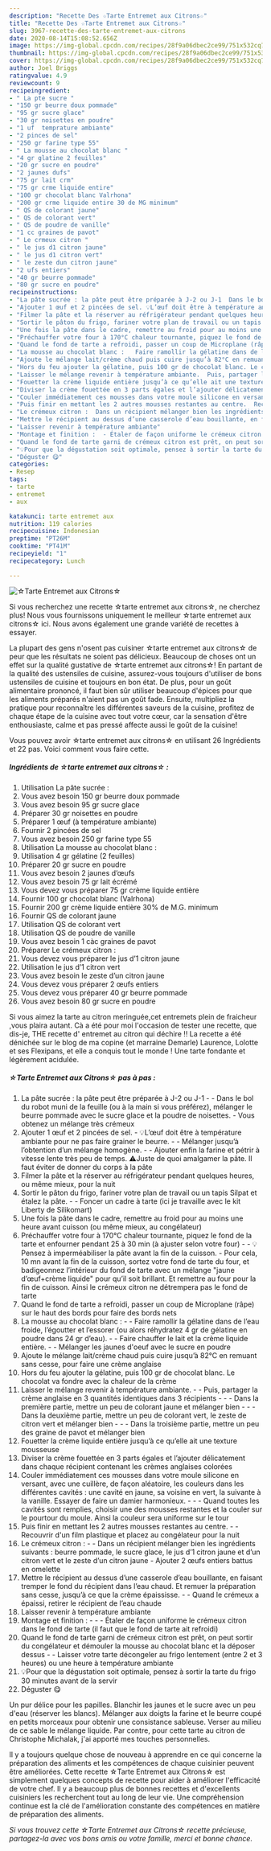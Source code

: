 ```yaml
---
description: "Recette Des ☆Tarte Entremet aux Citrons☆"
title: "Recette Des ☆Tarte Entremet aux Citrons☆"
slug: 3967-recette-des-tarte-entremet-aux-citrons
date: 2020-08-14T15:08:52.656Z
image: https://img-global.cpcdn.com/recipes/28f9a06dbec2ce99/751x532cq70/☆tarte-entremet-aux-citrons☆-photo-principale-de-la-recette.jpg
thumbnail: https://img-global.cpcdn.com/recipes/28f9a06dbec2ce99/751x532cq70/☆tarte-entremet-aux-citrons☆-photo-principale-de-la-recette.jpg
cover: https://img-global.cpcdn.com/recipes/28f9a06dbec2ce99/751x532cq70/☆tarte-entremet-aux-citrons☆-photo-principale-de-la-recette.jpg
author: Joel Briggs
ratingvalue: 4.9
reviewcount: 9
recipeingredient:
- " La pte sucre "
- "150 gr beurre doux pommade"
- "95 gr sucre glace"
- "30 gr noisettes en poudre"
- "1 uf  temprature ambiante"
- "2 pinces de sel"
- "250 gr farine type 55"
- " La mousse au chocolat blanc "
- "4 gr glatine 2 feuilles"
- "20 gr sucre en poudre"
- "2 jaunes dufs"
- "75 gr lait crm"
- "75 gr crme liquide entire"
- "100 gr chocolat blanc Valrhona"
- "200 gr crme liquide entire 30 de MG minimum"
- " QS de colorant jaune"
- " QS de colorant vert"
- " QS de poudre de vanille"
- "1 cc graines de pavot"
- " Le crmeux citron "
- " le jus d1 citron jaune"
- " le jus d1 citron vert"
- " le zeste dun citron jaune"
- "2 ufs entiers"
- "40 gr beurre pommade"
- "80 gr sucre en poudre"
recipeinstructions:
- "La pâte sucrée : la pâte peut être préparée à J-2 ou J-1  Dans le bol du robot muni de la feuille (ou à la main si vous préférez), mélanger le beurre pommade avec le sucre glace et la poudre de noisettes. Vous obtenez un mélange très crémeux"
- "Ajouter 1 œuf et 2 pincées de sel. 💡L’œuf doit être à température ambiante pour ne pas faire grainer le beurre.  Mélanger jusqu’à l’obtention d’un mélange homogène.  Ajouter enfin la farine et pétrir à vitesse lente très peu de temps. ⚠️Juste de quoi amalgamer la pâte. Il faut éviter de donner du corps à la pâte"
- "Filmer la pâte et la réserver au réfrigérateur pendant quelques heures, ou même mieux, pour la nuit"
- "Sortir le pâton du frigo, fariner votre plan de travail ou un tapis Silpat et étalez la pâte.  Foncer un cadre à tarte (ici je travaille avec le kit Liberty de Silikomart)"
- "Une fois la pâte dans le cadre, remettre au froid pour au moins une heure avant cuisson (ou même mieux, au congélateur)"
- "Préchauffer votre four à 170°C chaleur tournante, piquez le fond de la tarte et enfourner pendant 25 à 30 min (à ajuster selon votre four)  💡 Pensez à imperméabiliser la pâte avant la fin de la cuisson. Pour cela, 10 mn avant la fin de la cuisson, sortez votre fond de tarte du four, et badigeonnez l’intérieur du fond de tarte avec un mélange &#34;jaune d’œuf+crème liquide&#34; pour qu’il soit brillant. Et remettre au four pour la fin de cuisson. Ainsi le crémeux citron ne détrempera pas le fond de tarte"
- "Quand le fond de tarte a refroidi, passer un coup de Microplane (râpe) sur le haut des bords pour faire des bords nets"
- "La mousse au chocolat blanc :   Faire ramollir la gélatine dans de l’eau froide, l’égoutter et l’essorer (ou alors réhydratez 4 gr de gélatine en poudre dans 24 gr d’eau).  Faire chauffer le lait et la crème liquide entière.  Mélanger les jaunes d&#39;oeuf avec le sucre en poudre"
- "Ajoute le mélange lait/crème chaud puis cuire jusqu’à 82°C en remuant sans cesse, pour faire une crème anglaise"
- "Hors du feu ajouter la gélatine, puis 100 gr de chocolat blanc. Le chocolat va fondre avec la chaleur de la crème"
- "Laisser le mélange revenir à température ambiante.  Puis, partager la crème anglaise en 3 quantités identiques dans 3 récipients  - Dans la première partie, mettre un peu de colorant jaune et mélanger bien  - Dans la deuxième partie, mettre un peu de colorant vert, le zeste de citron vert et mélanger bien  - Dans la troisième partie, mettre un peu des graine de pavot et mélanger bien"
- "Fouetter la crème liquide entière jusqu’à ce qu’elle ait une texture mousseuse"
- "Diviser la crème fouettée en 3 parts égales et l’ajouter délicatement dans chaque récipient contenant les crèmes anglaises colorées"
- "Couler immédiatement ces mousses dans votre moule silicone en versant, avec une cuillère, de façon aléatoire, les couleurs dans les différentes cavités : une cavité en jaune, sa voisine en vert, la suivante à la vanille. Essayer de faire un damier harmonieux.  - Quand toutes les cavités sont remplies, choisir une des mousses restantes et la couler sur le pourtour du moule. Ainsi la couleur sera uniforme sur le tour"
- "Puis finir en mettant les 2 autres mousses restantes au centre.  Recouvrir d&#39;un film plastique et placez au congélateur pour la nuit"
- "Le crémeux citron :  Dans un récipient mélanger bien les ingrédients suivants : beurre pommade, le sucre glace, le jus d’1 citron jaune et d’un citron vert et le zeste d’un citron jaune Ajouter 2 œufs entiers battus en omelette"
- "Mettre le récipient au dessus d’une casserole d’eau bouillante, en faisant tremper le fond du récipient dans l’eau chaud. Et remuer la préparation sans cesse, jusqu’à ce que la crème épaississe.  Quand le crémeux a épaissi, retirer le récipient de l’eau chaude"
- "Laisser revenir à température ambiante"
- "Montage et finition :  - Étaler de façon uniforme le crémeux citron dans le fond de tarte (il faut que le fond de tarte ait refroidi)"
- "Quand le fond de tarte garni de crémeux citron est prêt, on peut sortir du congélateur et démouler la mousse au chocolat blanc et la déposer dessus  Laisser votre tarte décongeler au frigo lentement (entre 2 et 3 heures) ou une heure à température ambiante"
- "💡Pour que la dégustation soit optimale, pensez à sortir la tarte du frigo 30 minutes avant de la servir"
- "Déguster 😋"
categories:
- Resep
tags:
- tarte
- entremet
- aux

katakunci: tarte entremet aux 
nutrition: 119 calories
recipecuisine: Indonesian
preptime: "PT26M"
cooktime: "PT41M"
recipeyield: "1"
recipecategory: Lunch

---
```



![☆Tarte Entremet aux Citrons☆](https://img-global.cpcdn.com/recipes/28f9a06dbec2ce99/751x532cq70/☆tarte-entremet-aux-citrons☆-photo-principale-de-la-recette.jpg)

Si vous recherchez une recette ☆tarte entremet aux citrons☆, ne cherchez plus! Nous vous fournissons uniquement le meilleur ☆tarte entremet aux citrons☆ ici. Nous avons également une grande variété de recettes à essayer.

La plupart des gens n'osent pas cuisiner ☆tarte entremet aux citrons☆ de peur que les résultats ne soient pas délicieux. Beaucoup de choses ont un effet sur la qualité gustative de ☆tarte entremet aux citrons☆! En partant de la qualité des ustensiles de cuisine, assurez-vous toujours d'utiliser de bons ustensiles de cuisine et toujours en bon état. De plus, pour un goût alimentaire prononcé, il faut bien sûr utiliser beaucoup d'épices pour que les aliments préparés n'aient pas un goût fade. Ensuite, multipliez la pratique pour reconnaître les différentes saveurs de la cuisine, profitez de chaque étape de la cuisine avec tout votre cœur, car la sensation d'être enthousiaste, calme et pas pressé affecte aussi le goût de la cuisine!

<!--inarticleads1-->

Vous pouvez avoir ☆tarte entremet aux citrons☆ en utilisant 26 Ingrédients et 22 pas. Voici comment vous faire cette.

##### Ingrédients de ☆tarte entremet aux citrons☆ :

1. Utilisation  La pâte sucrée :
1. Vous avez besoin 150 gr beurre doux pommade
1. Vous avez besoin 95 gr sucre glace
1. Préparer 30 gr noisettes en poudre
1. Préparer 1 œuf (à température ambiante)
1. Fournir 2 pincées de sel
1. Vous avez besoin 250 gr farine type 55
1. Utilisation  La mousse au chocolat blanc :
1. Utilisation 4 gr gélatine (2 feuilles)
1. Préparer 20 gr sucre en poudre
1. Vous avez besoin 2 jaunes d’œufs
1. Vous avez besoin 75 gr lait écrémé
1. Vous devez vous préparer 75 gr crème liquide entière
1. Fournir 100 gr chocolat blanc (Valrhona)
1. Fournir 200 gr crème liquide entière 30% de M.G. minimum
1. Fournir  QS de colorant jaune
1. Utilisation  QS de colorant vert
1. Utilisation  QS de poudre de vanille
1. Vous avez besoin 1 càc graines de pavot
1. Préparer  Le crémeux citron :
1. Vous devez vous préparer  le jus d’1 citron jaune
1. Utilisation  le jus d’1 citron vert
1. Vous avez besoin  le zeste d’un citron jaune
1. Vous devez vous préparer 2 œufs entiers
1. Vous devez vous préparer 40 gr beurre pommade
1. Vous avez besoin 80 gr sucre en poudre


Si vous aimez la tarte au citron meringuée,cet entremets plein de fraicheur ,vous plaira autant. Cà a été pour moi l&#39;occasion de tester une recette, que dis-je, THE recette d&#39; entremet au citron qui déchire !! La recette a été dénichée sur le blog de ma copine (et marraine Demarle) Laurence, Lolotte et ses Flexipans, et elle a conquis tout le monde ! Une tarte fondante et légèrement acidulée. 

<!--inarticleads2-->

##### ☆Tarte Entremet aux Citrons☆ pas à pas :

1. La pâte sucrée : la pâte peut être préparée à J-2 ou J-1 -  - Dans le bol du robot muni de la feuille (ou à la main si vous préférez), mélanger le beurre pommade avec le sucre glace et la poudre de noisettes. - Vous obtenez un mélange très crémeux
1. Ajouter 1 œuf et 2 pincées de sel. - 💡L’œuf doit être à température ambiante pour ne pas faire grainer le beurre. -  - Mélanger jusqu’à l’obtention d’un mélange homogène. -  - Ajouter enfin la farine et pétrir à vitesse lente très peu de temps. ⚠️Juste de quoi amalgamer la pâte. Il faut éviter de donner du corps à la pâte
1. Filmer la pâte et la réserver au réfrigérateur pendant quelques heures, ou même mieux, pour la nuit
1. Sortir le pâton du frigo, fariner votre plan de travail ou un tapis Silpat et étalez la pâte. -  - Foncer un cadre à tarte (ici je travaille avec le kit Liberty de Silikomart)
1. Une fois la pâte dans le cadre, remettre au froid pour au moins une heure avant cuisson (ou même mieux, au congélateur)
1. Préchauffer votre four à 170°C chaleur tournante, piquez le fond de la tarte et enfourner pendant 25 à 30 min (à ajuster selon votre four) -  - 💡 Pensez à imperméabiliser la pâte avant la fin de la cuisson. - Pour cela, 10 mn avant la fin de la cuisson, sortez votre fond de tarte du four, et badigeonnez l’intérieur du fond de tarte avec un mélange &#34;jaune d’œuf+crème liquide&#34; pour qu’il soit brillant. Et remettre au four pour la fin de cuisson. Ainsi le crémeux citron ne détrempera pas le fond de tarte
1. Quand le fond de tarte a refroidi, passer un coup de Microplane (râpe) sur le haut des bords pour faire des bords nets
1. La mousse au chocolat blanc :  -  - Faire ramollir la gélatine dans de l’eau froide, l’égoutter et l’essorer (ou alors réhydratez 4 gr de gélatine en poudre dans 24 gr d’eau). -  - Faire chauffer le lait et la crème liquide entière. -  - Mélanger les jaunes d&#39;oeuf avec le sucre en poudre
1. Ajoute le mélange lait/crème chaud puis cuire jusqu’à 82°C en remuant sans cesse, pour faire une crème anglaise
1. Hors du feu ajouter la gélatine, puis 100 gr de chocolat blanc. Le chocolat va fondre avec la chaleur de la crème
1. Laisser le mélange revenir à température ambiante. -  - Puis, partager la crème anglaise en 3 quantités identiques dans 3 récipients -  - - Dans la première partie, mettre un peu de colorant jaune et mélanger bien -  - - Dans la deuxième partie, mettre un peu de colorant vert, le zeste de citron vert et mélanger bien -  - - Dans la troisième partie, mettre un peu des graine de pavot et mélanger bien
1. Fouetter la crème liquide entière jusqu’à ce qu’elle ait une texture mousseuse
1. Diviser la crème fouettée en 3 parts égales et l’ajouter délicatement dans chaque récipient contenant les crèmes anglaises colorées
1. Couler immédiatement ces mousses dans votre moule silicone en versant, avec une cuillère, de façon aléatoire, les couleurs dans les différentes cavités : une cavité en jaune, sa voisine en vert, la suivante à la vanille. Essayer de faire un damier harmonieux. -  - - Quand toutes les cavités sont remplies, choisir une des mousses restantes et la couler sur le pourtour du moule. Ainsi la couleur sera uniforme sur le tour
1. Puis finir en mettant les 2 autres mousses restantes au centre. -  - Recouvrir d&#39;un film plastique et placez au congélateur pour la nuit
1. Le crémeux citron : -  - Dans un récipient mélanger bien les ingrédients suivants : beurre pommade, le sucre glace, le jus d’1 citron jaune et d’un citron vert et le zeste d’un citron jaune - Ajouter 2 œufs entiers battus en omelette
1. Mettre le récipient au dessus d’une casserole d’eau bouillante, en faisant tremper le fond du récipient dans l’eau chaud. Et remuer la préparation sans cesse, jusqu’à ce que la crème épaississe. -  - Quand le crémeux a épaissi, retirer le récipient de l’eau chaude
1. Laisser revenir à température ambiante
1. Montage et finition : -  - - Étaler de façon uniforme le crémeux citron dans le fond de tarte (il faut que le fond de tarte ait refroidi)
1. Quand le fond de tarte garni de crémeux citron est prêt, on peut sortir du congélateur et démouler la mousse au chocolat blanc et la déposer dessus -  - Laisser votre tarte décongeler au frigo lentement (entre 2 et 3 heures) ou une heure à température ambiante
1. 💡Pour que la dégustation soit optimale, pensez à sortir la tarte du frigo 30 minutes avant de la servir
1. Déguster 😋


Un pur délice pour les papilles. Blanchir les jaunes et le sucre avec un peu d&#39;eau (réserver les blancs). Mélanger aux doigts la farine et le beurre coupé en petits morceaux pour obtenir une consistance sableuse. Verser au milieu de ce sable le mélange liquide. Par contre, pour cette tarte au citron de Christophe Michalak, j&#39;ai apporté mes touches personnelles. 

<!--inarticleads1-->

<p>
Il y a toujours quelque chose de nouveau à apprendre en ce qui concerne la préparation des aliments et les compétences de chaque cuisinier peuvent être améliorées. Cette recette ☆Tarte Entremet aux Citrons☆ est simplement quelques concepts de recette pour aider à améliorer l'efficacité de votre chef. Il y a beaucoup plus de bonnes recettes et d'excellents cuisiniers les recherchent tout au long de leur vie. Une compréhension continue est la clé de l'amélioration constante des compétences en matière de préparation des aliments.
</p>

<p>
<i>Si vous trouvez cette ☆Tarte Entremet aux Citrons☆ recette précieuse, partagez-la avec vos bons amis ou votre famille, merci et bonne chance.</i>
</p>
